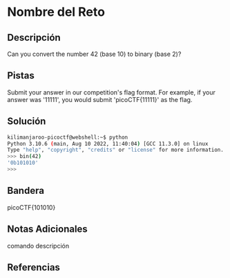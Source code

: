 # Nombre del Reto

## Descripción
Can you convert the number 42 (base 10) to binary (base 2)?
## Pistas
Submit your answer in our competition's flag format. For example, if your answer was '11111', you would submit 'picoCTF{11111}' as the flag.
## Solución
```bash
kilimanjaroo-picoctf@webshell:~$ python
Python 3.10.6 (main, Aug 10 2022, 11:40:04) [GCC 11.3.0] on linux
Type "help", "copyright", "credits" or "license" for more information.
>>> bin(42)
'0b101010'
>>> 
```
## Bandera
picoCTF{101010}

## Notas Adicionales 
comando     descripción

## Referencias